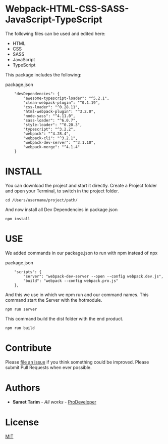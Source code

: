 # Webpack-HTML-CSS-SASS-JavaScript-TypeScript

The following files can be used and edited here:

* HTML
* CSS
* SASS
* JavaScript
* TypeScript

This package includes the following:

package.json
```
    "devDependencies": {
        "awesome-typescript-loader": "^5.2.1",
        "clean-webpack-plugin": "^0.1.19",
        "css-loader": "^0.28.11",
        "html-webpack-plugin": "^3.2.0",
        "node-sass": "^4.11.0",
        "sass-loader": "^6.0.7",
        "style-loader": "^0.20.3",
        "typescript": "^3.2.2",
        "webpack": "^4.28.4",
        "webpack-cli": "^3.2.1",
        "webpack-dev-server": "^3.1.10",
        "webpack-merge": "^4.1.4"
    }
```

# INSTALL

You can download the project and start it directly.
Create a Project folder and open your Terminal, to switch in the project folder.
```
cd /Users/username/project/path/
```
And now install all Dev Dependencies in package.json
```
npm install
```

# USE
We added commands in our package.json to run with npm instead of npx

package.json
```
    "scripts": {
        "server": "webpack-dev-server --open --config webpack.dev.js",
        "build": "webpack --config webpack.pro.js"
    },
```

And this we use in which we npm run and our command names.
This command start the Server with the hotmodule.
```
npm run server
```
This command build the dist folder with the end product.
```
npm run build
```

# Contribute

Please [file an issue](https://github.com/prod3v3loper/Webpack-HTML-CSS-SASS-JavaScript-TypeScript/issues) if you
think something could be improved. Please submit Pull Requests when ever
possible.

# Authors

* **Samet Tarim** - *All works* - [ProDeveloper](https://www.tnado.com/author/prod3v3loper/)

# License

[MIT](https://opensource.org/licenses/MIT)